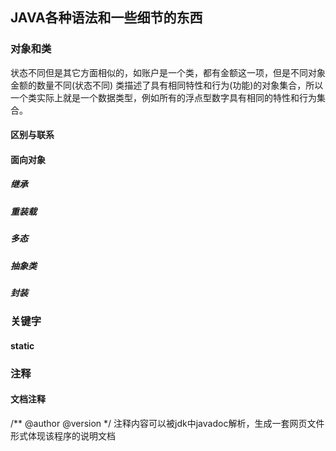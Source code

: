 ## JAVA各种语法和一些细节的东西
### 对象和类
状态不同但是其它方面相似的，如账户是一个类，都有金额这一项，但是不同对象金额的数量不同(状态不同)
类描述了具有相同特性和行为(功能)的对象集合，所以一个类实际上就是一个数据类型，例如所有的浮点型数字具有相同的特性和行为集合。

#### 区别与联系

#### 面向对象
##### 继承
##### 重装载
##### 多态
##### 抽象类
##### 封装

### 关键字
#### static

### 注释
#### 文档注释
/**
@author 
@version
*/
注释内容可以被jdk中javadoc解析，生成一套网页文件形式体现该程序的说明文档

